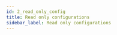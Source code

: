 ```yaml
---
id: 2_read_only_config
title: Read only configurations
sidebar_label: Read only configurations
---
```


